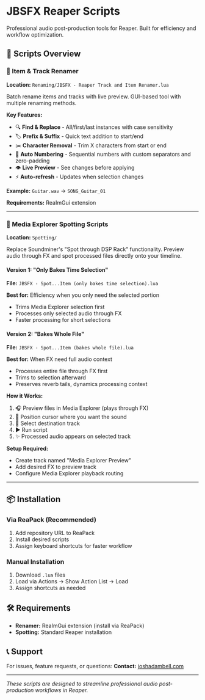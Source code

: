 # JBSFX Reaper Scripts

Professional audio post-production tools for Reaper. Built for efficiency and workflow optimization.

## 🎯 Scripts Overview

### 📝 Item & Track Renamer
**Location:** `Renaming/JBSFX - Reaper Track and Item Renamer.lua`

Batch rename items and tracks with live preview. GUI-based tool with multiple renaming methods.

**Key Features:**
- 🔍 **Find & Replace** - All/first/last instances with case sensitivity
- 🏷️ **Prefix & Suffix** - Quick text addition to start/end 
- ✂️ **Character Removal** - Trim X characters from start or end
- 🔢 **Auto Numbering** - Sequential numbers with custom separators and zero-padding
- 👁️ **Live Preview** - See changes before applying
- ⚡ **Auto-refresh** - Updates when selection changes

**Example:** `Guitar.wav` → `SONG_Guitar_01`

**Requirements:** ReaImGui extension

---

### 🎵 Media Explorer Spotting Scripts  
**Location:** `Spotting/`

Replace Soundminer's "Spot through DSP Rack" functionality. Preview audio through FX and spot processed files directly onto your timeline.

#### Version 1: "Only Bakes Time Selection"
**File:** `JBSFX - Spot...Item (only bakes time selection).lua`

**Best for:** Efficiency when you only need the selected portion
- Trims Media Explorer selection first
- Processes only selected audio through FX
- Faster processing for short selections

#### Version 2: "Bakes Whole File"  
**File:** `JBSFX - Spot...Item (bakes whole file).lua`

**Best for:** When FX need full audio context
- Processes entire file through FX first
- Trims to selection afterward  
- Preserves reverb tails, dynamics processing context

**How it Works:**
1. 🎧 Preview files in Media Explorer (plays through FX)
2. 📍 Position cursor where you want the sound
3. 🎯 Select destination track
4. ▶️ Run script
5. ✨ Processed audio appears on selected track

**Setup Required:**
- Create track named "Media Explorer Preview"
- Add desired FX to preview track
- Configure Media Explorer playback routing

---

## 📦 Installation

### Via ReaPack (Recommended)
1. Add repository URL to ReaPack
2. Install desired scripts
3. Assign keyboard shortcuts for faster workflow

### Manual Installation
1. Download `.lua` files
2. Load via Actions → Show Action List → Load
3. Assign shortcuts as needed

## 🛠️ Requirements

- **Renamer:** ReaImGui extension (install via ReaPack)
- **Spotting:** Standard Reaper installation

## 📞 Support

For issues, feature requests, or questions:
**Contact:** [joshadambell.com](https://joshadambell.com)

---

*These scripts are designed to streamline professional audio post-production workflows in Reaper.*

